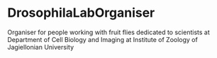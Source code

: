 # DrosophilaLabOrganiser
Organiser for people working with fruit flies dedicated to scientists at Department of Cell Biology and Imaging at Institute of Zoology of Jagiellonian University
